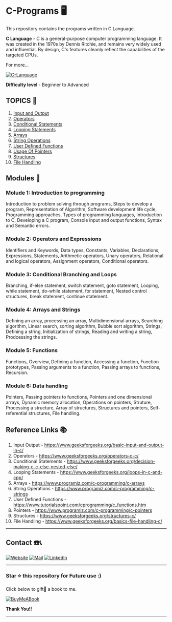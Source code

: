 # C-Programs 🖥️

This repository contains the programs written in C Language. 

**C Language** - C is a general-purpose computer programming language. It was created in the 1970s by Dennis Ritchie, and remains very widely used and influential. By design, C's features cleanly reflect the capabilities of the targeted CPUs. 

For more...

[![C-Language](https://img.shields.io/badge/.-Wikipedia-00599C?style=for-the-badge&logo=c&logoColor=white)](https://en.wikipedia.org/wiki/C_(programming_language))

**Difficulty level** - Beginner to Advanced

## TOPICS 📄
1) [Input and Output](/1_Input_and_output)
2) [Operators](/2_Operators)
3) [Conditional Statements](/3_Conditional_statements)
4) [Looping Statements](/4_Looping_statements)
5) [Arrays](/5_Arrays)
6) [String Operations](/6_String_Operations)
7) [User Defined Functions](7_User_Defined_functions)
8) [Usage Of Pointers](8_Usage_of_Pointers)
9) [Structures](9_Structures)
10) [File Handling](10_File_Handling)

## Modules 📂

### Molude 1: Introduction to programming

Introduction to problem solving through programs, Steps to develop a program, Representation of Algorithm, Software development life cycle, Programming approaches, Types of programming languages, Introduction to C, Developing a C program, Console input and output functions, Syntax and Semantic errors. 

### Module 2: Operators and Expressions

Identifiers and Keywords, Data types, Constants, Variables, Declarations, Expressions, Statements, Arithmetic operators, Unary operators, Relational and logical operators, Assignment operators, Conditional operators. 

### Module 3: Conditional Branching and Loops

Branching, if-else statement, switch statement, goto statement, Looping, while statement, do-while statement, for statement, Nested control structures, break statement, continue statement. 

### Module 4: Arrays and Strings

Defining an array, processing an array, Multidimensional arrays, Searching algorithm, Linear search, sorting algorithm, Bubble sort algorithm, Strings, Defining a string, Initialization of strings, Reading and writing a string, Prodcessing the strings. 

### Module 5: Functions 

Functions, Overview, Defining a function, Accessing a function, Function prototypes, Passing arguments to a function, Passing arrays to functions, Recursion. 

### Module 6: Data handling

Pointers, Passing pointers to functions, Pointers and one dimensional arrays, Dynamic memory allocation, Operations on pointers, Struture, Processing a structure, Array of structures, Structures and pointers, Self-referential structures, File handling.

## Reference Links 📚

1) Input Output - https://www.geeksforgeeks.org/basic-input-and-output-in-c/
2) Operators - https://www.geeksforgeeks.org/operators-c-c/
3) Conditional Statements - https://www.geeksforgeeks.org/decision-making-c-c-else-nested-else/
4) Looping Statements - https://www.geeksforgeeks.org/loops-in-c-and-cpp/
5) Arrays - https://www.programiz.com/c-programming/c-arrays
6) String Operations - https://www.programiz.com/c-programming/c-strings
7) User Defined Functions - https://www.tutorialspoint.com/cprogramming/c_functions.htm
8) Pointers - https://www.programiz.com/c-programming/c-pointers
9) Structures - https://www.geeksforgeeks.org/structures-c/
10) File Handling - https://www.geeksforgeeks.org/basics-file-handling-c/

<hr/>

## Contact ☎️📞

[![Website](https://img.shields.io/badge/website-000000?style=for-the-badge&logo=About.me&logoColor=white)](https://rubangino.in/)
[![Mail](https://img.shields.io/badge/Email-D14836?style=for-the-badge&logo=gmail&logoColor=white)](mailto:info@rubangino.in)
[![LinkedIn](https://img.shields.io/badge/LinkedIn-0077B5?style=for-the-badge&logo=linkedin&logoColor=white)](https://www.linkedin.com/in/ruban-gino-singh/)

<hr/>

### Star ⭐ this repository for Future use :)

Click below to gift🎁 a book to me.

[![BuyMeABook](https://img.shields.io/badge/Buy%20Me%20a%20Book-ffdd00?style=for-the-badge&logo=buy-me-a-book&logoColor=black)
](https://bit.ly/3M5jxLd)

**Thank You!!**

<hr/>
